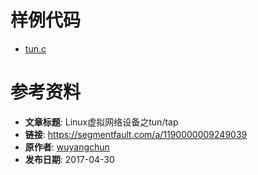# 样例代码
* [tun.c](src/tun.c)

# 参考资料

* __文章标题__: Linux虚拟网络设备之tun/tap
* __链接__: https://segmentfault.com/a/1190000009249039
* __原作者__: [wuyangchun](https://segmentfault.com/blog/wuyangchun)
* __发布日期__: 2017-04-30
